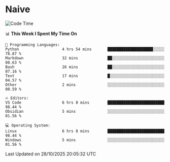 # Naive
<!-- ## 日拱一卒，功不唐捐 -->
<!-- [![GitHub Streak](https://streak-stats.demolab.com/?user=XiaoXKKK)](https://git.io/streak-stats) -->
<!--START_SECTION:waka-->
![Code Time](http://img.shields.io/badge/Code%20Time-847%20hrs-blue)

📊 **This Week I Spent My Time On** 

```text
💬 Programming Languages: 
Python                   4 hrs 54 mins       ████████████████████░░░░░   78.87 % 
Markdown                 32 mins             ██░░░░░░░░░░░░░░░░░░░░░░░   08.63 % 
Bash                     26 mins             ██░░░░░░░░░░░░░░░░░░░░░░░   07.16 % 
Text                     17 mins             █░░░░░░░░░░░░░░░░░░░░░░░░   04.57 % 
Other                    2 mins              ░░░░░░░░░░░░░░░░░░░░░░░░░   00.59 % 

🔥 Editors: 
VS Code                  6 hrs 8 mins        █████████████████████████   98.44 % 
Obsidian                 5 mins              ░░░░░░░░░░░░░░░░░░░░░░░░░   01.56 % 

💻 Operating System: 
Linux                    6 hrs 8 mins        █████████████████████████   98.44 % 
Windows                  5 mins              ░░░░░░░░░░░░░░░░░░░░░░░░░   01.56 % 
```


 Last Updated on 28/10/2025 20:05:32 UTC
<!--END_SECTION:waka-->
